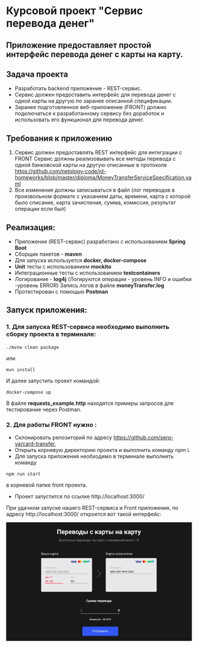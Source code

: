 # **Курсовой проект "Сервис перевода денег"**
## Приложение предоставляет простой интерфейс перевода денег с карты на карту.

## **Задача проекта**
* Разработать backend приложение - REST-сервис.
* Сервис должен предоставить интерфейс для перевода денег с одной карты на другую по заранее описанной спецификации. 
* Заранее подготовленное веб-приложение (FRONT) должно подключаться к разработанному сервису без доработок и использовать его функционал для перевода денег.

## **Требования к приложению**
1. Сервис должен предоставлять REST интерфейс для интеграции с FRONT
Сервис должны реализовывать все методы перевода с одной банковской карты на другую описанные в протоколе https://github.com/netology-code/jd-homeworks/blob/master/diploma/MoneyTransferServiceSpecification.yaml
2. Все изменения должны записываться в файл (лог переводов в произвольном формате с указанием даты, времени, карта с которой было списание, карта зачисления, сумма, комиссия, результат операции если был)

## **Реализация:**
* Приложение (REST-сервис) разработано с использованием **Spring Boot**
* Сборщик пакетов - **maven**
* Для запуска используется **docker, docker-compose**
* **Unit** тесты с использованием **mockito**
* Интеграционные тесты с использованием **testcontainers**
* Логирование  - **log4j** (Логируются операции - уровень INFO и ошибки -уровень ERROR)
Запись логов в файле **moneyTransfer.log**
* Протестирован с помощью **Postman**


## **Запуск приложения:**
### 1. Для запуска REST-сервиса необходимо выполнить сборку проекта в терминале:

```
./mvnw clean package
```  
или  
```
mvn install
```

И далее запустить проект командой:
```
docker-compose up
```

В файле **requests_example.http** находятся примеры запросов для тестирование через Postman.

### 2. Для работы FRONT нужно :
-  Склонировать репозиторий по адресу https://github.com/serp-ya/card-transfer, 
- Открыть корневую директорию проекта и выполнить команду npm i. 
- Для запуска приложения необходимо в терминале выполнить команду 
```
npm run start 
```
в корневой папке front проекта. 

- Проект запустится по ссылке http://localhost:3000/

При удачном запуске нашего REST-сервиса и Front приложения, по адресу http://localhost:3000/ откроется вот такой интерфейс:

![front](front.jpg)






